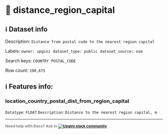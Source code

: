 # 📖 distance_region_capital 
## ℹ️ Dataset info 
Description: `Distance from postal code to the nearest region capital ` 

Labels: ` owner: upgini ` &nbsp;` dataset_type: public ` &nbsp;` dataset_source: osm ` &nbsp;

Search keys: 
` COUNTRY ` &nbsp;` POSTAL_CODE ` &nbsp;

Row count: `100,675` 

## ℹ️ Features info:

### location_country_postal_dist_from_region_capital
`Datatype`: `FLOAT`
`Description`: `Distance to the nearest region capital, m`



---

<span style="color:grey;font-weight:700;font-size:12px">
    Need help with Docs? Ask in
    <a href="https://4mlg.short.gy/join-upgini-community">
        <img alt="Upgini slack community" src="https://img.shields.io/badge/slack-@upgini-orange.svg?logo=slack">
    </a>
</span>